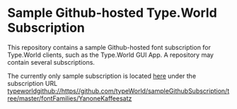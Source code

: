 # Sample Github-hosted Type.World Subscription

This repository contains a sample Github-hosted font subscription for Type.World clients, such as the Type.World GUI App.
A repository may contain several subscriptions.

The currently only sample subscription is located [here](fontFamilies/YanoneKaffeesatz) under the subscription URL [typeworldgithub://https//github.com/typeWorld/sampleGithubSubscription/tree/master/fontFamilies/YanoneKaffeesatz](typeworldgithub://https//github.com/typeWorld/sampleGithubSubscription/tree/master/fontFamilies/YanoneKaffeesatz)